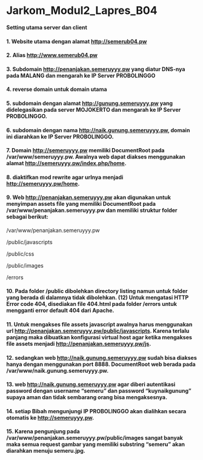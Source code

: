 # Jarkom_Modul2_Lapres_B04
**Setting utama server dan client**

#### 1. Website utama dengan alamat http://semerub04.pw

#### 2. Alias http://www.semerub04.pw

#### 3. Subdomain http://penanjakan.semeruyyy.pw yang diatur DNS-nya pada MALANG dan mengarah ke IP Server PROBOLINGGO 

#### 4. reverse domain untuk domain utama

#### 5. subdomain dengan alamat http://gunung.semeruyyy.pw yang didelegasikan pada server MOJOKERTO dan mengarah ke IP Server PROBOLINGGO.

#### 6. subdomain dengan nama http://naik.gunung.semeruyyy.pw, domain ini diarahkan ke IP Server PROBOLINGGO.

#### 7. Domain http://semeruyyy.pw memiliki DocumentRoot pada /var/www/semeruyyy.pw. Awalnya web dapat diakses menggunakan alamat http://semeruyyy.pw/index.php/home.

#### 8. diaktifkan mod rewrite agar urlnya menjadi http://semeruyyy.pw/home.

#### 9. Web http://penanjakan.semeruyyy.pw akan digunakan untuk menyimpan assets file yang memiliki DocumentRoot pada /var/www/penanjakan.semeruyyy.pw dan memiliki struktur folder sebagai berikut: 

/var/www/penanjakan.semeruyyy.pw

/public/javascripts

/public/css

/public/images

/errors


#### 10. Pada folder /public dibolehkan directory listing namun untuk folder yang berada di dalamnya tidak dibolehkan. (12) Untuk mengatasi HTTP Error code 404, disediakan file 404.html pada folder /errors untuk mengganti error default 404 dari Apache.

#### 11. Untuk mengakses file assets javascript awalnya harus menggunakan url http://penanjakan.semeruyyy.pw/public/javascripts. Karena terlalu panjang maka dibuatkan konfigurasi virtual host agar ketika mengakses file assets menjadi http://penanjakan.semeruyyy.pw/js.

#### 12. sedangkan web http://naik.gunung.semeruyyy.pw sudah bisa diakses hanya dengan menggunakan port 8888. DocumentRoot web berada pada /var/www/naik.gunung.semeruyyy.pw.

#### 13. web http://naik.gunung.semeruyyy.pw agar diberi autentikasi password dengan username “semeru” dan password “kuynaikgunung” supaya aman dan tidak sembarang orang bisa mengaksesnya.

#### 14. setiap Bibah mengunjungi IP PROBOLINGGO akan dialihkan secara otomatis ke http://semeruyyy.pw.

#### 15. Karena pengunjung pada /var/www/penanjakan.semeruyyy.pw/public/images sangat banyak maka semua request gambar yang memiliki substring “semeru” akan diarahkan menuju semeru.jpg.
